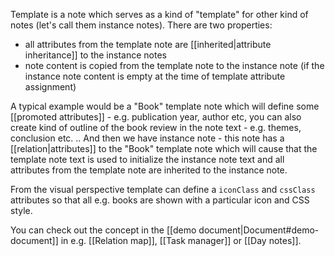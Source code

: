 Template is a note which serves as a kind of "template" for other kind of notes (let's call them instance notes). There are two properties:

* all attributes from the template note are [[inherited|attribute inheritance]] to the instance notes
* note content is copied from the template note to the instance note (if the instance note content is empty at the time of template attribute assignment)

A typical example would be a "Book" template note which will define some [[promoted attributes]] - e.g. publication year, author etc, you can also create kind of outline of the book review in the note text - e.g. themes, conclusion etc. .. And then we have instance note - this note has a [[relation|attributes]] to the "Book" template note which will cause that the template note text is used to initialize the instance note text and all attributes from the template note are inherited to the instance note.

From the visual perspective template can define a `iconClass` and `cssClass` attributes so that all e.g. books are shown with a particular icon and CSS style.

You can check out the concept in the [[demo document|Document#demo-document]] in e.g. [[Relation map]], [[Task manager]] or [[Day notes]]. 

